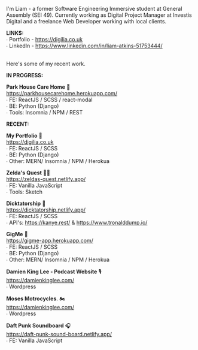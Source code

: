<p>I'm Liam - a former Software Engineering Immersive student at General Assembly (SEI 49). Currently working as Digital Project Manager at Investis Digital and a freelance Web Developer working with local clients.</p>

**LINKS:**</br>
∙ Portfolio - https://digilia.co.uk</br>
∙ LinkedIn - https://www.linkedin.com/in/liam-atkins-51753444/</br></br>

<p>Here's some of my recent work.</p>

**IN PROGRESS:**</br>

**Park House Care Home** 🏡</br>
https://parkhousecarehome.herokuapp.com/</br>
∙ FE: ReactJS / SCSS / react-modal</br>
∙ BE: Python (Django)</br>
∙ Tools: Insomnia / NPM / REST</br>

**RECENT:**</br>

**My Portfolio** 🌱</br>
https://digilia.co.uk</br>
∙ FE: ReactJS / SCSS</br>
∙ BE: Python (Django)</br>
∙ Other: MERN/ Insomnia / NPM / Herokua</br>

**Zelda's Quest** 🧙‍♂️</br>
https://zeldas-quest.netlify.app/</br>
∙ FE: Vanilla JavaScript</br>
∙ Tools: Sketch</br>

**Dicktatorship** 🤡</br>
https://dicktatorship.netlify.app/</br>
∙ FE: ReactJS / SCSS</br>
∙ API's: https://kanye.rest/ & https://www.tronalddump.io/</br>

**GigMe** 🎸</br>
https://gigme-app.herokuapp.com/</br>
∙ FE: ReactJS / SCSS </br>
∙ BE: Python (Django)</br>
∙ Other: MERN/ Insomnia / NPM / Herokua</br>

**Damien King Lee - Podcast Website** 🎙</br>
https://damienkinglee.com/</br>
∙ Wordpress</br>

**Moses Motrocycles**. 🏍</br>
https://damienkinglee.com/</br>
∙ Wordpress</br>

**Daft Punk Soundboard** 🎧</br>
https://daft-punk-sound-board.netlify.app/</br>
∙ FE: Vanilla JavaScript</br>

